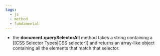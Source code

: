 ```yaml
---
tags:
  - js
  - method
  - fundamental
---
```


- the **document.querySelectorAll** method takes a string containing a [[CSS Selector Types|CSS selector]] and returns an array-like object containing all the elements that match that selector.